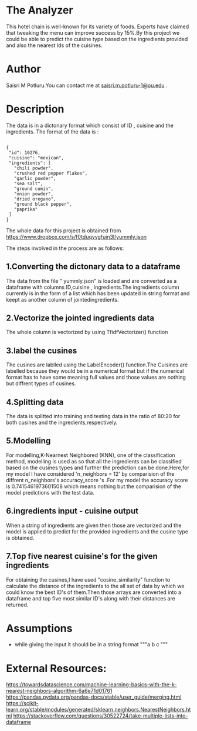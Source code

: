 
# The Analyzer 
   This hotel chain is well-known for its variety of foods. Experts have claimed that tweaking the menu can improve success by 15%.By this project we could be able to predict the cuisine type based on the ingredients provided and also the nearest Ids of the cuisines.
   
# Author   
 Saisri M Potluru.You can contact me at saisri.m.potluru-1@ou.edu .

# Description
  The data is in a dictonary format which consist of ID , cuisine and the ingredients.
    The format of the data is :
 ~~~

{
  "id": 10276,
  "cuisine": "mexican",
  "ingredients": [
    "chili powder",
    "crushed red pepper flakes",
    "garlic powder",
    "sea salt",
    "ground cumin",
    "onion powder",
    "dried oregano",
    "ground black pepper",
    "paprika"
  ]
}

~~~
The whole data for this project is obtained from https://www.dropbox.com/s/f0tduqyvgfuin3l/yummly.json

The steps involved in the process are as follows:

## 1.Converting the dictonary data to a dataframe
   The data from the file " yummly.json" is loaded and are converted as a dataframe with columns ID,cuisine , ingredients.The ingredients column currently is in the form of a list which has been updated in string format and keept as another column of jointedingredients.
   
## 2.Vectorize the jointed ingredients data
  The whole column is vectorized by using TfidfVectorizer() function
  
## 3.label the cusines
  The cusines are lablled using the LabelEncoder() function.The Cuisines are labelled because they would be in a numerical format but if the numerical format has to have some meaning full values and those values are nothing but diffrent types of cusines.

## 4.Splitting data 
  The data is splitted into training and testing data in the ratio of 80:20 for both cusines and the ingredients,respectively.
  
## 5.Modelling
  For modelling,K-Nearnest Neighbored (KNN), one of the classification method, modelling is used as so that all the ingredients can be classified based on the cusines types and further the prediction can be done.Here,for my model I have considered 'n_neighbors = 12' by comparision of the diffrent n_neighbors's accuracy_score 's .For my model the accuracy score is 0.7415461973601508 which means nothing but the comparision of the model predictions with the test data.
  
## 6.ingredients input - cuisine output
  When a string of ingredients are given then those are vectorized and the model is applied to predict for the provided ingredients and the cusine type is obtained.
  
## 7.Top five nearest cuisine's for the given ingredients 
  For obtaining the cusines,I have used "cosine_similarity" function to calculate the distance of the ingredients to the all set of data by which we could know the best ID's of them.Then those arrays are converted into a dataframe and top five most similar ID's along with their distances are returned.
  
  
# Assumptions
- while giving the input it should be in a string format """a b c """

# External Resources:

https://towardsdatascience.com/machine-learning-basics-with-the-k-nearest-neighbors-algorithm-6a6e71d01761
https://pandas.pydata.org/pandas-docs/stable/user_guide/merging.html
https://scikit-learn.org/stable/modules/generated/sklearn.neighbors.NearestNeighbors.html
https://stackoverflow.com/questions/30522724/take-multiple-lists-into-dataframe









  







